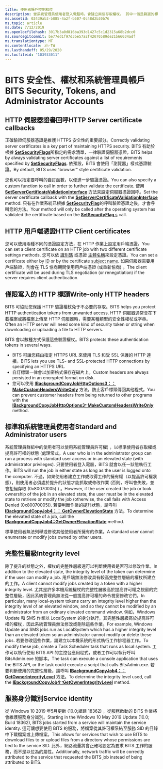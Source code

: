 ```yaml
---
title: 使用者帳戶控制和位
description: 當系統管理員使用者登入電腦時，會建立兩個存取權杖。 其中一個是篩選的標準使用者存取權杖，另一個則是完整的系統管理員存取權杖。
ms.assetid: 02439ab3-b885-4a2f-b507-0c48d2b30b76
ms.topic: article
ms.date: 7/12/2019
ms.openlocfilehash: 3017b3a0d816ba393d1427c5c1d2315a68b2dcc0
ms.sourcegitcommit: be77ed1f97d3be57a2f42070589de21b66034adf
ms.translationtype: MT
ms.contentlocale: zh-TW
ms.lasthandoff: 05/29/2020
ms.locfileid: "103933011"
---
```

# <a name="bits-security-tokens-and-administrator-accounts"></a><span data-ttu-id="a1305-104">BITS 安全性、權杖和系統管理員帳戶</span><span class="sxs-lookup"><span data-stu-id="a1305-104">BITS Security, Tokens, and Administrator Accounts</span></span>

## <a name="http-server-certificate-callbacks"></a><span data-ttu-id="a1305-105">HTTP 伺服器證書回呼</span><span class="sxs-lookup"><span data-stu-id="a1305-105">HTTP Server certificate callbacks</span></span>
<span data-ttu-id="a1305-106">正確驗證伺服器憑證是維護 HTTPS 安全性的重要部分。</span><span class="sxs-lookup"><span data-stu-id="a1305-106">Correctly validating server certificates is a key part of maintaining HTTPS security.</span></span> <span data-ttu-id="a1305-107">BITS 有助於根據 [**SetSecurityFlags**](/windows/desktop/api/bits2_5/nf-bits2_5-ibackgroundcopyjobhttpoptions-setsecurityflags)所指定的需求清單，一律驗證伺服器憑證。</span><span class="sxs-lookup"><span data-stu-id="a1305-107">BITS helps by always validating server certificates against a list of requirements specified by [**SetSecurityFlags**](/windows/desktop/api/bits2_5/nf-bits2_5-ibackgroundcopyjobhttpoptions-setsecurityflags).</span></span> <span data-ttu-id="a1305-108">依預設，BITS 會使用「瀏覽器」樣式憑證驗證。</span><span class="sxs-lookup"><span data-stu-id="a1305-108">By default, BITS uses "browser" style certificate validation.</span></span>

<span data-ttu-id="a1305-109">您也可以指定要呼叫的自訂函數，以便進一步驗證憑證。</span><span class="sxs-lookup"><span data-stu-id="a1305-109">You can also specify a custom function to call in order to further validate the certificate.</span></span> <span data-ttu-id="a1305-110">使用 [**SetServerCertificateValidationInterface**](/windows/desktop/api/Bits10_3/nf-bits10_3-ibackgroundcopyjobhttpoptions3-setservercertificatevalidationinterface) 方法來設定伺服器憑證回呼。</span><span class="sxs-lookup"><span data-stu-id="a1305-110">Set the server certificate callback with the [**SetServerCertificateValidationInterface**](/windows/desktop/api/Bits10_3/nf-bits10_3-ibackgroundcopyjobhttpoptions3-setservercertificatevalidationinterface) method.</span></span> <span data-ttu-id="a1305-111">只有在作業系統已根據 [ **SetSecurityFlag**](/windows/desktop/api/bits2_5/nf-bits2_5-ibackgroundcopyjobhttpoptions-setsecurityflags)的呼叫驗證憑證之後，才會呼叫您的方法。</span><span class="sxs-lookup"><span data-stu-id="a1305-111">Your method will only be called after the operating system has validated the certificate based on the [**SetSecurityFlag** s](/windows/desktop/api/bits2_5/nf-bits2_5-ibackgroundcopyjobhttpoptions-setsecurityflags) call.</span></span> 

## <a name="http-client-certificates"></a><span data-ttu-id="a1305-112">HTTP 用戶端憑證</span><span class="sxs-lookup"><span data-stu-id="a1305-112">HTTP Client certificates</span></span>
<span data-ttu-id="a1305-113">您可以使用兩種不同的憑證設定方法，在 HTTP 作業上設定用戶端憑證。</span><span class="sxs-lookup"><span data-stu-id="a1305-113">You can set a client certificate on an HTTP job with two different certificate settings methods.</span></span> <span data-ttu-id="a1305-114">您可以依 [識別碼](/windows/desktop/api/bits2_5/nf-bits2_5-ibackgroundcopyjobhttpoptions-setclientcertificatebyid) 或憑證 [主體名稱](/windows/desktop/api/bits2_5/nf-bits2_5-ibackgroundcopyjobhttpoptions-setclientcertificatebyname)來設定憑證。</span><span class="sxs-lookup"><span data-stu-id="a1305-114">You can set a certificate either by [ID](/windows/desktop/api/bits2_5/nf-bits2_5-ibackgroundcopyjobhttpoptions-setclientcertificatebyid) or by the certificate [subject name](/windows/desktop/api/bits2_5/nf-bits2_5-ibackgroundcopyjobhttpoptions-setclientcertificatebyname).</span></span> <span data-ttu-id="a1305-115">如果伺服器需要用戶端驗證，則會在 TLS 協商期間使用用戶端憑證 (或重新協商) 。</span><span class="sxs-lookup"><span data-stu-id="a1305-115">The client certificate will be used during TLS negotiation (or renegotiation) if the server requires client authentication.</span></span>

## <a name="write-only-http-headers"></a><span data-ttu-id="a1305-116">僅限寫入的 HTTP 標頭</span><span class="sxs-lookup"><span data-stu-id="a1305-116">Write-only HTTP headers</span></span>
<span data-ttu-id="a1305-117">BITS 可協助您保護 HTTP 驗證權杖免于不必要的存取。</span><span class="sxs-lookup"><span data-stu-id="a1305-117">BITS helps you protect HTTP authentication tokens from unwanted access.</span></span> <span data-ttu-id="a1305-118">HTTP 伺服器通常會在下載檔案或將檔案上傳至 HTTP 伺服器時，需要某種類型的安全性權杖或字串。</span><span class="sxs-lookup"><span data-stu-id="a1305-118">Often an HTTP server will need some kind of security token or string when downloading or uploading a file to HTTP servers.</span></span>

<span data-ttu-id="a1305-119">BITS 會以數種方式保護這些驗證權杖。</span><span class="sxs-lookup"><span data-stu-id="a1305-119">BITS protects these authentication tokens in several ways.</span></span>
* <span data-ttu-id="a1305-120">BITS 可讓您藉由指定 HTTPS URL 來使用 TLS 和受 SSL 保護的 HTTP 連接。</span><span class="sxs-lookup"><span data-stu-id="a1305-120">BITS lets you use TLS- and SSL-protected HTTP connections by specifying an HTTPS URL.</span></span>
* <span data-ttu-id="a1305-121">自訂標頭一律會以加密格式保存在磁片上。</span><span class="sxs-lookup"><span data-stu-id="a1305-121">Custom headers are always persisted in an encrypted format on disk.</span></span>
* <span data-ttu-id="a1305-122">您可以使用 [**IBackgroundCopyJobHttpOptions3：： MakeCustomHeadersWriteOnly**](/windows/win32/api/Bits10_3/nf-bits10_3-ibackgroundcopyjobhttpoptions3-makecustomheaderswriteonly) 方法，防止客戶標頭傳回其他程式。</span><span class="sxs-lookup"><span data-stu-id="a1305-122">You can prevent customer headers from being returned to other programs with the [**IBackgroundCopyJobHttpOptions3::MakeCustomHeadersWriteOnly**](/windows/win32/api/Bits10_3/nf-bits10_3-ibackgroundcopyjobhttpoptions3-makecustomheaderswriteonly) method.</span></span>


## <a name="standard-and-administrator-users"></a><span data-ttu-id="a1305-123">標準和系統管理員使用者</span><span class="sxs-lookup"><span data-stu-id="a1305-123">Standard and Administrator users</span></span>
<span data-ttu-id="a1305-124">系統管理員群組中的使用者可以使用系統管理員許可權) ，以標準使用者存取權或提高許可權的狀態 (處理常式。</span><span class="sxs-lookup"><span data-stu-id="a1305-124">A user who is in the administrator group can run a process with standard user access or in an elevated state (with administrator privileges).</span></span> <span data-ttu-id="a1305-125">只要使用者登入電腦，BITS 就會以任一狀態執行工作。</span><span class="sxs-lookup"><span data-stu-id="a1305-125">BITS will run the job in either state as long as the user is logged onto the computer.</span></span> <span data-ttu-id="a1305-126">不過，如果使用者建立工作或取得工作的擁有權（以提高許可權狀態），則使用者必須處於提升的狀態才能抓取或修改作業 (否則，呼叫會失敗，並會拒絕存取 (0x80070005) ) 。</span><span class="sxs-lookup"><span data-stu-id="a1305-126">However, if the user created the job or took ownership of the job in an elevated state, the user must be in the elevated state to retrieve or modify the job (otherwise, the call fails with Access Denied (0x80070005)).</span></span> <span data-ttu-id="a1305-127">若要判斷作業的提升狀態，請呼叫 [**IBackgroundCopyJob4：： GetOwnerElevationState**](/windows/desktop/api/Bits3_0/nf-bits3_0-ibackgroundcopyjob4-getownerelevationstate) 方法。</span><span class="sxs-lookup"><span data-stu-id="a1305-127">To determine the elevated state of a job, call the [**IBackgroundCopyJob4::GetOwnerElevationState**](/windows/desktop/api/Bits3_0/nf-bits3_0-ibackgroundcopyjob4-getownerelevationstate) method.</span></span>

<span data-ttu-id="a1305-128">標準使用者無法列舉或修改其他使用者所擁有的作業。</span><span class="sxs-lookup"><span data-stu-id="a1305-128">A standard user cannot enumerate or modify jobs owned by other users.</span></span>

## <a name="integrity-level"></a><span data-ttu-id="a1305-129">完整性層級</span><span class="sxs-lookup"><span data-stu-id="a1305-129">Integrity level</span></span>
<span data-ttu-id="a1305-130">除了提升的狀態之外，權杖的完整性層級還可以判斷使用者是否可以修改作業。</span><span class="sxs-lookup"><span data-stu-id="a1305-130">In addition to the elevated state, the integrity level of the token can determine if the user can modify a job.</span></span> <span data-ttu-id="a1305-131">用戶端無法修改具有較高完整性層級的權杖所建立的工作。</span><span class="sxs-lookup"><span data-stu-id="a1305-131">A client cannot modify jobs created by a token with a higher integrity level.</span></span> <span data-ttu-id="a1305-132">尤其是許多本機系統權杖的完整性層級高於提高許可權之視窗的完整性層級，因此系統管理員無法從一般提高許可權的命令視窗修改它們。</span><span class="sxs-lookup"><span data-stu-id="a1305-132">In particular, many local-system tokens carry an integrity level higher than the integrity level of an elevated window, and so they cannot be modified by an administrator from an ordinary elevated command window.</span></span> <span data-ttu-id="a1305-133">例如，Windows Update 和 SMS 作業以 LocalSystem 的身分執行，其完整性層級高於提高許可權的權杖，因此系統管理員無法修改或刪除這些作業。</span><span class="sxs-lookup"><span data-stu-id="a1305-133">For example, Windows Update and SMS jobs run as LocalSystem which has a higher integrity level than an elevated token so an administrator cannot modify or delete these jobs.</span></span> <span data-ttu-id="a1305-134">若要修改這些作業，請建立以本機系統的形式執行工作排程器工作。</span><span class="sxs-lookup"><span data-stu-id="a1305-134">To modify these job, create a Task Scheduler task that runs as local system.</span></span> <span data-ttu-id="a1305-135">工作可以執行使用 BITS API 的主控台應用程式，或者工作可以執行呼叫 BitsAdmin.exe 的腳本。</span><span class="sxs-lookup"><span data-stu-id="a1305-135">The task can execute a console application that uses the BITS API, or the task could execute a script that calls BitsAdmin.exe.</span></span> <span data-ttu-id="a1305-136">若要判斷使用的完整性層級，請呼叫 [**IBackgroundCopyJob4：： GetOwnerIntegrityLevel**](/windows/desktop/api/Bits3_0/nf-bits3_0-ibackgroundcopyjob4-getownerintegritylevel) 方法。</span><span class="sxs-lookup"><span data-stu-id="a1305-136">To determine the integrity level used, call the [**IBackgroundCopyJob4::GetOwnerIntegrityLevel**](/windows/desktop/api/Bits3_0/nf-bits3_0-ibackgroundcopyjob4-getownerintegritylevel) method.</span></span>

## <a name="service-identity"></a><span data-ttu-id="a1305-137">服務身分識別</span><span class="sxs-lookup"><span data-stu-id="a1305-137">Service identity</span></span>
<span data-ttu-id="a1305-138">從 Windows 10 2019 年5月更新 (10.0;組建 18362) ，從服務啟動的 BITS 作業將會維護服務身分識別。</span><span class="sxs-lookup"><span data-stu-id="a1305-138">Starting in the Windows 10 May 2019 Update (10.0; Build 18362), BITS jobs started from a service will maintain the service identity.</span></span> <span data-ttu-id="a1305-139">這可讓想要使用 BITS 的服務，將檔案從其許可權系結至服務 SID 的目錄中下載檔案或上傳檔案。</span><span class="sxs-lookup"><span data-stu-id="a1305-139">This allows for services that wish to use BITS to download files to or upload files from a directory whose permissions are tied to the service SID.</span></span> <span data-ttu-id="a1305-140">此外，網路流量將會正確地設定為要求 BITS 工作的服務，而不是以位為的屬性。</span><span class="sxs-lookup"><span data-stu-id="a1305-140">Additionally, network traffic will be correctly attributed to the service that requested the BITS job instead of being attributed to BITS.</span></span>

 




